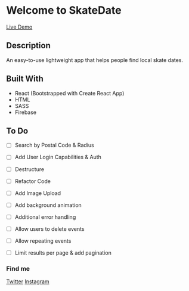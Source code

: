 # Welcome to SkateDate

[Live Demo](http://skatedate.jasminecarbone.tech/)

## Description
An easy-to-use lightweight app that helps people find local skate dates. 

## Built With
* React (Bootstrapped with Create React App)
* HTML
* SASS
* Firebase


## To Do
- [ ] Search by Postal Code & Radius
- [ ] Add User Login Capabilities & Auth
- [ ] Destructure
- [ ] Refactor Code
- [ ] Add Image Upload
- [ ] Add background animation
- [ ] Additional error handling
- [ ] Allow users to delete events
- [ ] Allow repeating events
- [ ] Limit results per page & add pagination


### Find me
[Twitter](https://twitter.com/tiltedcanvas/)
[Instagram](https://www.instagram.com/tiltedcanvas/)
